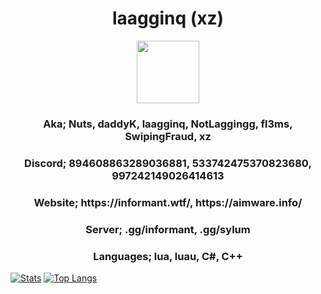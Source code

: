 <h1 align = "center">
  laagginq (xz)
</h1>
<p align = "center">
  <img src="pfps-8eTlak.gif" width="100">
</p>
<h3 align = "center">Aka; Nuts, daddyK, laagginq, NotLaggingg, fl3ms, SwipingFraud, xz</h1>
<h3 align = "center">Discord; 894608863289036881, 533742475370823680, 997242149026414613</h1>
<h3 align = "center">Website;  https://informant.wtf/, https://aimware.info/</h1>
<h3 align = "center">Server; .gg/informant, .gg/sylum</h1>
<h3 align = "center">Languages; lua, luau, C#, C++</h1>

  [![Stats](https://github-readme-stats.vercel.app/api?username=laagginq&show_icons=true&count_private=true&theme=dark)]()
  [![Top Langs](https://github-readme-stats.vercel.app/api/top-langs/?username=laagginq&hide=css&layout=compact&theme=dark)]()
